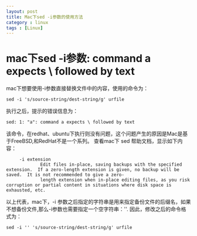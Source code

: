 ```yaml
---
layout: post
title: Mac下sed -i参数的使用方法
category : linux
tags : [Linux]
---
```


# mac下sed -i参数: command a expects \ followed by text

mac下想要使用-i参数直接替换文件中的内容，使用的命令为：
```
sed -i 's/source-string/dest-string/g' urfile
```
执行之后，提示的错误信息为：
```
sed: 1: "a": command a expects \ followed by text
```
该命令，在redhat、ubuntu下执行则没有问题，这个问题产生的原因是Mac是基于FreeBSD,和RedHat不是一个系列。
查看mac下 sed 帮助文档，显示如下内容：
```
     -i extension
             Edit files in-place, saving backups with the specified extension.  If a zero-length extension is given, no backup will be saved.  It is not recommended to give a zero-
             length extension when in-place editing files, as you risk corruption or partial content in situations where disk space is exhausted, etc.
```

以上代表，mac下，-i 参数之后指定的字符串是用来指定备份文件的后缀名，如果不想备份文件,那么-i参数也需要指定一个空字符串：''.
因此，修改之后的命令格式为：
```
sed -i '' 's/source-string/dest-string/g' urfile
```

